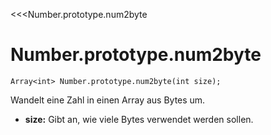 ﻿<<<Number.prototype.num2byte

# Number.prototype.num2byte

```fnpreview
Array<int> Number.prototype.num2byte(int size);
```
Wandelt eine Zahl in einen Array aus Bytes um.

* **size:**
  Gibt an, wie viele Bytes verwendet werden sollen.